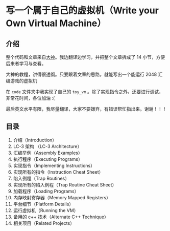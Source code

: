 # 写一个属于自己的虚拟机（Write your Own Virtual Machine）



## 介绍

整个代码和文章来自[大神](https://justinmeiners.github.io/lc3-vm/)。我边翻译边学习，并把整个文章拆成了 14   小节，方便后来者学习与查看。



大神的教程，讲得很透彻。只要跟着文章的思路，就能写出一个能运行 2048 汇编游戏的虚拟机



在 `code` 文件夹中我实现了自己的 `toy_vm` 。除了实现指令之外，还要进行调试，非常花时间，各位加油 :(



最后英文水平有限，我尽量翻译，大家不要嫌弃，有错误帮忙指出来。谢谢！！！



## 目录

1. 介绍（Introduction）
2. LC-3 架构 （LC-3 Architecture）
3. 汇编举例（Assembly Examples）
4. 执行程序（Executing Programs）
5. 实现指令（Implementing Instructions）
6. 实现所有的指令（Instruction Cheat Sheet）
7. 陷入例程（Trap Routines）
8. 实现所有的陷入例程（Trap Routine Cheat Sheet）
9. 加载程序（Loading Programs）
10. 内存映射寄存器（Memory Mapped Registers）
11. 平台细节（Platform Details）
12. 运行虚拟机（Running the VM）
13. 备用的 c++ 技术（Alternate C++ Technique）
14. 相关项目（Related Projects）



